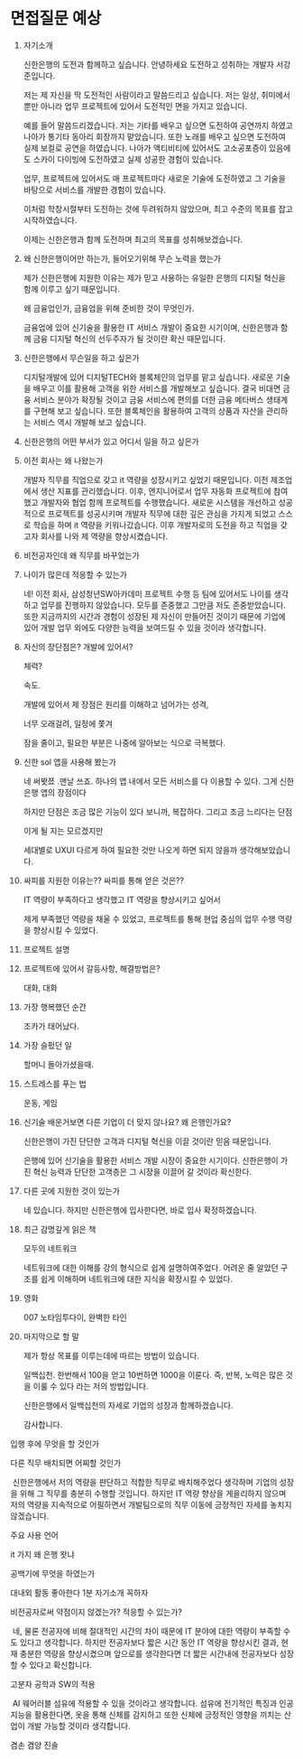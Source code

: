 # 면접질문 예상



1. 자기소개

   신한은행의 도전과 함께하고 싶습니다. 안녕하세요 도전하고 성취하는 개발자 서강준입니다.

   저는 제 자신을 딱 도전적인 사람이라고 말씀드리고 싶습니다. 저는 일상, 취미에서 뿐만 아니라 업무 프로젝트에 있어서 도전적인 면을 가지고 있습니다.

   예를 들어 말씀드리겠습니다. 저는 기타를 배우고 싶으면 도전하여 공연까지 하였고 나아가 통기타 동아리 회장까지 맡았습니다. 또한 노래를 배우고 싶으면 도전하여 실제 보컬로 공연을 하였습니다. 나아가 액티비티에 있어서도 고소공포증이 있음에도 스카이 다이빙에 도전하였고 실제 성공한 경험이 있습니다.

   업무, 프로젝트에 있어서도 매 프로젝트마다 새로운 기술에 도전하였고 그 기술을 바탕으로 서비스를 개발한 경험이 있습니다.

   이처럼 학창시절부터 도전하는 것에 두려워하지 않았으며, 최고 수준의 목표를 잡고 시작하였습니다.

   이제는 신한은행과 함께 도전하며 최고의 목표를 성취해보겠습니다.

   

2. 왜 신한은행이어만 하는가, 들어오기위해 무슨 노력을 했는가

   제가 신한은행에 지원한 이유는 제가 믿고 사용하는 유일한 은행의 디지털 혁신을 함께 이루고 싶기 때문입니다.

   

   

   왜 금융업인가, 금융업을 위해 준비한 것이 무엇인가.

   금융업에 있어 신기술을 활용한 IT 서비스 개발이 중요한 시기이며, 신한은행과 함께 금융 디지털 혁신의 선두주자가 될 것이란 확신 때문입니다.

   
   

3. 신한은행에서 무슨일을 하고 싶은가

   디지털개발에 있어 디지털TECH와 블록체인의 업무를 맡고 싶습니다. 새로운 기술을 배우고 이를 활용해 고객을 위한 서비스를 개발해보고 싶습니다. 결국 비대면 금융 서비스 분야가 확장될 것이고 금융 서비스에 편의를 더한 금융 메타버스 생태계를 구현해 보고 싶습니다. 또한 블록체인을 활용하여 고객의 상품과 자산을 관리하는 서비스 역시 개발해 보고 싶습니다.

4. 신한은행의 어떤 부서가 있고 어디서 일을 하고 싶은가

5. 이전 회사는 왜 나왔는가

   개발자 직무를 직업으로 갖고 it 역량을 성장시키고 싶었기 때문입니다. 이전 제조업에서 생산 지표를 관리했습니다. 이후, 엔지니어로서 업무 자동화 프로젝트에 참여했고 개발자와 협업 함께 프로젝트를 수행했습니다. 새로운 시스템을 개선하고 성공적으로 프로젝트를 성공시키며 개발자 직무에 대한 깊은 관심을 가지게 되었고 스스로 학습을 하며 it 역량을 키워나갔습니다. 이후 개발자로의 도전을 하고 직업을 갖고자 회사를 나와 제 역량을 향상시켰습니다.

6. 비전공자인데 왜 직무를 바꾸었는가

   

7. 나이가 많은데 적응할 수 있는가

   네!  이전 회사, 삼성청년SW아카데미 프로젝트 수행 등 팀에 있어서도 나이를 생각하고 업무를 진행하지 않았습니다. 모두를 존중했고 그만큼 저도 존중받았습니다. 또한 지금까지의 시간과 경험이 성장된 제 자신이 만들어진 것이기 때문에 기업에 있어 개발 업무 외에도 다양한 능력을 보여드릴 수 있을 것이라 생각합니다.

8. 자신의 장단점은? 개발에 있어서?

   체력?

   속도.

   개발에 있어서 제 장점은 원리를 이해하고 넘어가는 성격,

   너무 오래걸려, 일정에 쫓겨

   잠을 줄이고, 필요한 부분은 나중에 알아보는 식으로 극복했다.

   

9. 신한 sol 앱을 사용해 봤는가

   네 써봣쬬 .맨날 쓰죠. 하나의 앱 내에서 모든 서비스를 다 이용할 수 있다. 그게 신한은행 앱의 장점이다

   하지만 단점은 조금 많은 기능이 있다 보니까, 복잡하다. 그리고 조금 느리다는 단점

   이게 될 지는 모르겠지만

   세대별로 UXUI 다르게 하여 필요한 것만 나오게 하면 되지 않을까 생각해보았습니다.

   

10. 싸피를 지원한 이유는?? 싸피를 통해 얻은 것은??

    IT 역량이 부족하다고 생각했고 IT 역량을 향상시키고 싶어서

    제게 부족했던 역량을 채울 수 있었고, 프로젝트를 통해 현업 중심의 업무 수행 역량을 향상시킬 수 있었다.

11. 프로젝트 설명

12. 프로젝트에 있어서 갈등사항, 해결방법은?

    대화, 대화

13. 가장 행복했던 순간

    조카가 태어났다.

14. 가장 슬펐던 일

    할머니 돌아가셨을때.

15. 스트레스를 푸는 법

    운동, 게임

16. 신기술 배운거보면 다른 기업이 더 맞지 않나요? 왜 은행인가요?

    신한은행이 가진 단단한 고객과 디지털 혁신을 이끌 것이란 믿음 때문입니다.

    은행에 있어 신기술을 활용한 서비스 개발 시장이 중요한 시기이다. 신한은행이 가진 혁신 능력과 단단한 고객층은 그 시장을 이끌어 갈 것이라 확신한다.

    

17. 다른 곳에 지원한 것이 있는가

    네 있습니다. 하지만 신한은행에 입사한다면, 바로 입사 확정하겠습니다.

18. 최근 감명깊게 읽은 책

    모두의 네트워크

    네트워크에 대한 이해를 강의 형식으로 쉽게 설명하여주었다. 어려운 줄 알았던 구조를 쉽게 이해하며 네트워크에 대한 지식을 확장시킬 수 있었다.

19. 영화

    007 노타임투다이, 완벽한 타인

20. 마지막으로 할 말

    제가 항상 목표를 이루는데에 따르는 방법이 있습니다. 

    일백십천. 한번해서 100을 얻고 10번하면 1000을 이룬다. 즉, 반복, 노력은 많은 것을 이룰 수 있다 라는 저의 방법입니다.

    신한은행에서 일백십천의 자세로 기업의 성장과 함께하겠습니다.

    감사합니다.

    



입행 후에 무엇을 할 것인가

다른 직무 배치되면 어찌할 것인가

​	신한은행에서 저의 역량을 판단하고 적합한 직무로 배치해주었다 생각하며 기업의 성장을 위해 그 직무를 충분히 수행할 것입니다. 하지만 IT 역량 향상을 게을리하지 않으며 저의 역량을 지속적으로 어필하면서 개발팀으로의 직무 이동에 긍정적인 자세를 놓치지 않겠습니다.

주요 사용 언어

it 가지 왜 은행 왓냐

공백기에 무엇을 하였는가

대내외 활동 좋아한다 1분 자기소개 꼭하자

비전공자로써 약점이지 않겠는가? 적응할 수 있는가?

​	네, 물론 전공자에 비해 절대적인 시간의 차이 때문에 IT 분야에 대한 역량이 부족할 수도 있다고 생각합니다. 하지만 전공자보다 짧은 시간 동안 IT 역량을 향상시킨 결과, 현재 충분한 역량을 향상시켰으며 앞으로를 생각한다면 더 짧은 시간내에 전공자보다 성장할 수 있다고 확신합니다.



고분자 공학과 SW의 적용

​	AI 웨어러블 섬유에 적용할 수 있을 것이라고 생각합니다. 섬유에 전기적인 특징과 인공지능을  활용한다면, 옷을 통해 신체를 감지하고 또한 신체에 긍정적인 영향을 끼치는 산업이 개발 가능할 것이라 생각합니다.

겸손 겸양 진솔
